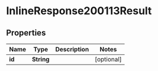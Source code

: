 # InlineResponse200113Result

## Properties
Name | Type | Description | Notes
------------ | ------------- | ------------- | -------------
**id** | **String** |  |  [optional]
